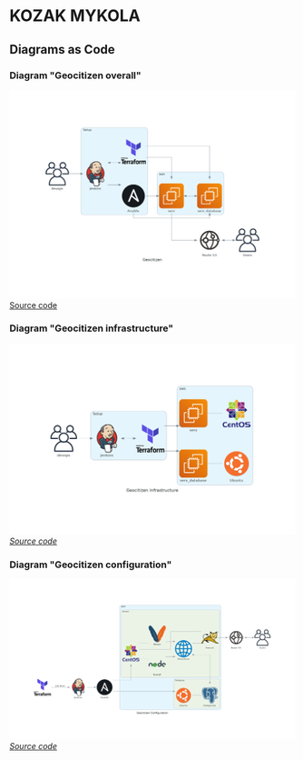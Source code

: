# KOZAK MYKOLA
## Diagrams as Code
### Diagram "Geocitizen overall"
![](geocitizen.png?raw=true)
<a align=center href="diagram.py">Source code</a>
### Diagram "Geocitizen infrastructure"
![](geocitizen_infrastructure.png)
*[Source code](diagram_infrastr.py)*
### Diagram "Geocitizen configuration"
![](geocitizen_configuration.png)
*[Source code](geocitizen_configuration.png)*